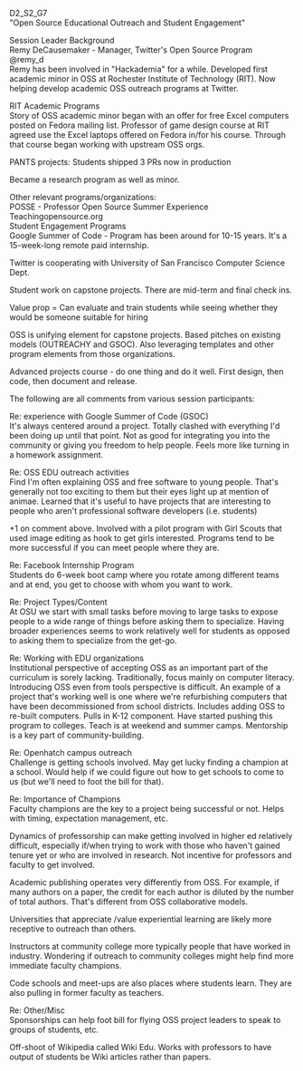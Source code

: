 D2_S2_G7  
"Open Source Educational Outreach and Student Engagement"  

Session Leader Background  
Remy DeCausemaker - Manager, Twitter's Open Source Program  
@remy_d  
Remy has been involved in "Hackademia" for a while.  Developed first academic minor in OSS at Rochester Institute of Technology (RIT).  Now helping develop academic OSS outreach programs at Twitter.  

RIT Academic Programs  
Story of OSS academic minor began with an offer for free Excel computers posted on Fedora mailing list.  Professor of game design course at RIT agreed use the Excel laptops offered on Fedora in/for his course.  Through that course began working with upstream OSS orgs.   

PANTS projects:  Students shipped 3 PRs now in production  

Became a research program as well as minor.  

Other relevant programs/organizations:  
POSSE - Professor Open Source Summer Experience  
Teachingopensource.org  
Student Engagement Programs  
Google Summer of Code - Program has been around for 10-15 years.  It's a 15-week-long remote paid internship.  

Twitter is cooperating with University of San Francisco Computer Science Dept.  

Student work on capstone projects.  There are mid-term and final check ins.  

Value prop = Can evaluate and train students while seeing whether they would be someone suitable for hiring  

OSS is unifying element for capstone projects.  Based pitches on existing models (OUTREACHY and GSOC).  Also leveraging templates and other program elements from those organizations.  

Advanced projects course - do one thing and do it well.  First design, then code, then document and release.  

The following are all comments from various session participants:  

Re:  experience with Google Summer of Code (GSOC)  
It's always centered around a project.  Totally clashed with everything I'd been doing up until that point.  Not as good for integrating you into the community or giving you freedom to help people.  Feels more like turning in a homework assignment.  

Re:  OSS EDU outreach activities  
Find I'm often explaining OSS and free software to young people.  That's generally not too exciting to them but their eyes light up at mention of animae.  Learned that it's useful to have projects that are interesting to people who aren't professional software developers (i.e. students)    

+1 on comment above.   Involved with a pilot program with Girl Scouts that used image editing as hook to get girls interested. Programs tend to be more successful if you can meet people where they are.  

Re:  Facebook Internship Program  
Students do 6-week boot camp where you rotate among different teams and at end, you get to choose with whom you want to work.  

Re:  Project Types/Content  
At OSU we start with small tasks before moving to large tasks to expose people to a wide range of things before asking them to specialize.  Having broader experiences seems to work relatively well for students as opposed to asking them to specialize from the get-go.  

Re:  Working with EDU organizations  
Institutional perspective of accepting OSS as an important part of the curriculum is sorely lacking.  Traditionally, focus mainly on computer literacy.    Introducing OSS even from tools perspective is difficult.  An example of a project that's working well is one where we're refurbishing computers that have been decommissioned from school districts.  Includes adding OSS to re-built computers.  Pulls in K-12 component.  Have started pushing this program to colleges.  Teach is at weekend and summer camps.   Mentorship is a key part of community-building.  

Re: Openhatch campus outreach  
Challenge is getting schools involved.  May get lucky finding a champion at a school.  Would help if we could figure out how to get schools to come to us (but we'll need to foot the bill for that).  

Re:  Importance of Champions  
Faculty champions are the key to a project being successful or not. Helps with timing, expectation management, etc.  

Dynamics of professorship can make getting involved in higher ed relatively difficult, especially if/when trying to work with those who haven't gained tenure yet or who are involved in research.  Not incentive for professors and faculty to get involved.  

Academic publishing operates very differently from OSS.  For example, if many authors on a paper, the credit for each author is diluted by the number of total authors.  That's different from OSS collaborative models.  

Universities that appreciate /value experiential learning are likely more receptive to outreach than others.  

Instructors at community college more typically people that have worked in industry.    Wondering if outreach to community colleges might help find more immediate faculty champions.    

Code schools and meet-ups are also places where students learn.  They are also pulling in former faculty as teachers.  

Re:  Other/Misc  
Sponsorships can help foot bill for flying OSS project leaders to speak to groups of students, etc.  

Off-shoot of Wikipedia called Wiki Edu.  Works with professors to have output of students be Wiki articles rather than papers.  

